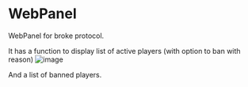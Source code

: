 # WebPanel
WebPanel for broke protocol.

It has a function to display list of active players (with option to ban with reason)
![image](https://user-images.githubusercontent.com/124439381/216813388-84832cb7-eb8b-41f1-9cc7-612d57571dee.png)


And a list of banned players.


